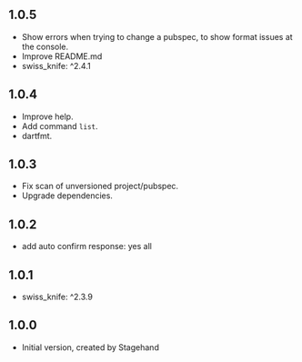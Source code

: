 ## 1.0.5

- Show errors when trying to change a pubspec, to show format issues at the console.
- Improve README.md
- swiss_knife: ^2.4.1

## 1.0.4

- Improve help.
- Add command `list`.
- dartfmt.

## 1.0.3

- Fix scan of unversioned project/pubspec.
- Upgrade dependencies.

## 1.0.2

- add auto confirm response: yes all

## 1.0.1

- swiss_knife: ^2.3.9

## 1.0.0

- Initial version, created by Stagehand
